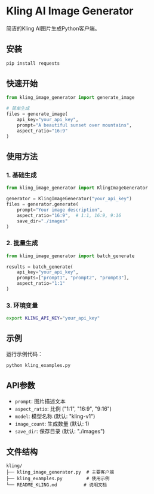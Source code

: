 # Kling AI Image Generator

简洁的Kling AI图片生成Python客户端。

## 安装

```bash
pip install requests
```

## 快速开始

```python
from kling_image_generator import generate_image

# 简单生成
files = generate_image(
    api_key="your_api_key",
    prompt="A beautiful sunset over mountains",
    aspect_ratio="16:9"
)
```

## 使用方法

### 1. 基础生成
```python
from kling_image_generator import KlingImageGenerator

generator = KlingImageGenerator("your_api_key")
files = generator.generate(
    prompt="Your image description",
    aspect_ratio="16:9",  # 1:1, 16:9, 9:16
    save_dir="./images"
)
```

### 2. 批量生成
```python
from kling_image_generator import batch_generate

results = batch_generate(
    api_key="your_api_key",
    prompts=["prompt1", "prompt2", "prompt3"],
    aspect_ratio="1:1"
)
```

### 3. 环境变量
```bash
export KLING_API_KEY="your_api_key"
```

## 示例

运行示例代码：
```bash
python kling_examples.py
```

## API参数

- `prompt`: 图片描述文本
- `aspect_ratio`: 比例 ("1:1", "16:9", "9:16")
- `model`: 模型名称 (默认: "kling-v1")
- `image_count`: 生成数量 (默认: 1)
- `save_dir`: 保存目录 (默认: "./images")

## 文件结构

```
kling/
├── kling_image_generator.py  # 主要客户端
├── kling_examples.py         # 使用示例
└── README_KLING.md          # 说明文档
```